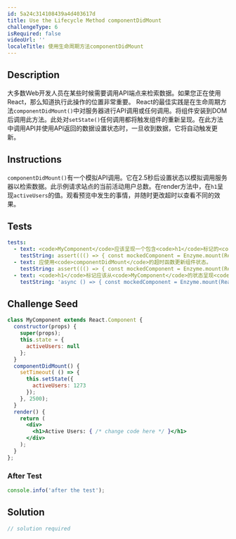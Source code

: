 ```yaml
---
id: 5a24c314108439a4d403617d
title: Use the Lifecycle Method componentDidMount
challengeType: 6
isRequired: false
videoUrl: ''
localeTitle: 使用生命周期方法componentDidMount
---
```


## Description
<section id="description">大多数Web开发人员在某些时候需要调用API端点来检索数据。如果您正在使用React，那么知道执行此操作的位置非常重要。 React的最佳实践是在生命周期方法<code>componentDidMount()</code>中对服务器进行API调用或任何调用。将组件安装到DOM后调用此方法。此处对<code>setState()</code>任何调用都将触发组件的重新呈现。在此方法中调用API并使用API​​返回的数据设置状态时，一旦收到数据，它将自动触发更新。 </section>

## Instructions
<section id="instructions"> <code>componentDidMount()</code>有一个模拟API调用。它在2.5秒后设置状态以模拟调用服务器以检索数据。此示例请求站点的当前活动用户总数。在render方法中，在<code>h1</code>呈现<code>activeUsers</code>的值。观看预览中发生的事情，并随时更改超时以查看不同的效果。 </section>

## Tests
<section id='tests'>

```yml
tests:
  - text: <code>MyComponent</code>应该呈现一个包含<code>h1</code>标记的<code>div</code>元素。
    testString: assert((() => { const mockedComponent = Enzyme.mount(React.createElement(MyComponent)); return (mockedComponent.find('div').length === 1 && mockedComponent.find('h1').length === 1); })(), '<code>MyComponent</code> should render a <code>div</code> element which wraps an <code>h1</code> tag.');
  - text: 应使用<code>componentDidMount</code>的超时函数更新组件状态。
    testString: assert((() => { const mockedComponent = Enzyme.mount(React.createElement(MyComponent)); return new RegExp('setTimeout(.|\n)+setState(.|\n)+activeUsers').test(String(mockedComponent.instance().componentDidMount)); })(), 'Component state should be updated with a timeout function in <code>componentDidMount</code>.');
  - text: <code>h1</code>标记应该从<code>MyComponent</code>的状态呈现<code>activeUsers</code>值。
    testString: 'async () => { const mockedComponent = Enzyme.mount(React.createElement(MyComponent)); const first = () => { mockedComponent.setState({ activeUsers: 1237 }); return mockedComponent.find(''h1'').text(); }; const second = () => { mockedComponent.setState({ activeUsers: 1000 }); return mockedComponent.find(''h1'').text(); }; assert(new RegExp(''1237'').test(first()) && new RegExp(''1000'').test(second()), ''The <code>h1</code> tag should render the <code>activeUsers</code> value from <code>MyComponent</code>&apos;s state.''); }; '

```

</section>

## Challenge Seed
<section id='challengeSeed'>

<div id='jsx-seed'>

```jsx
class MyComponent extends React.Component {
  constructor(props) {
    super(props);
    this.state = {
      activeUsers: null
    };
  }
  componentDidMount() {
    setTimeout( () => {
      this.setState({
        activeUsers: 1273
      });
    }, 2500);
  }
  render() {
    return (
      <div>
        <h1>Active Users: { /* change code here */ }</h1>
      </div>
    );
  }
};

```

</div>


### After Test
<div id='jsx-teardown'>

```js
console.info('after the test');
```

</div>

</section>

## Solution
<section id='solution'>

```js
// solution required
```
</section>
